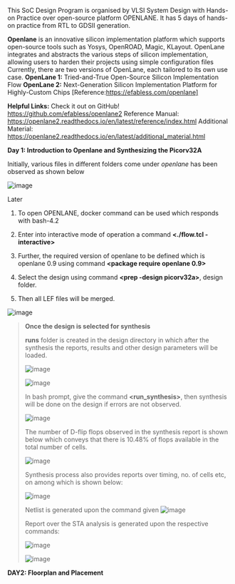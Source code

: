   This SoC Design Program is organised by VLSI System Design with Hands-on Practice over open-source platform OPENLANE. It has 5 days of hands-on practice from RTL to GDSII generation.

**Openlane** is an innovative silicon implementation platform which supports open-source tools such as Yosys, OpenROAD, Magic, KLayout. OpenLane integrates and abstracts the various steps of silicon implementation, allowing users to harden their projects using simple configuration files
Currently, there are two versions of OpenLane, each tailored to its own use case.
**OpenLane 1:** Tried-and-True Open-Source Silicon Implementation Flow
**OpenLane 2:** Next-Generation Silicon Implementation Platform for Highly-Custom Chips  [Reference:https://efabless.com/openlane]

**Helpful Links:**
Check it out on GitHub! https://github.com/efabless/openlane2
Reference Manual: https://openlane2.readthedocs.io/en/latest/reference/index.html
Additional Material: https://openlane2.readthedocs.io/en/latest/additional_material.html


**Day 1: Introduction to Openlane and Synthesizing the Picorv32A**

Initially, various files in different folders come under *openlane* has been observed as shown below

![image](https://github.com/user-attachments/assets/a3307be2-3606-4ca7-9b2c-84f19dd15ce8)

Later
1. To open OPENLANE, docker command can be used which responds with bash-4.2


2. Enter into interactive mode of operation a command **<./flow.tcl -interactive>**


3. Further, the required version of openlane to be defined which is openlane 0.9 using command **<package require openlane 0.9>**


4. Select the design using command **<prep -design picorv32a>**, design folder.


5. Then all LEF files will be merged.

![image](https://github.com/user-attachments/assets/f9425128-9657-4d5a-9f78-24d1d84f154b)


> **Once the design is selected for synthesis**
> 
> **runs** folder is created in the design directory in which after the synthesis the reports, results and other design parameters will be loaded.
>
> ![image](https://github.com/user-attachments/assets/19bcccb9-b049-44bf-8730-8f3873991987)
>
> ![image](https://github.com/user-attachments/assets/7f340c06-6d20-44f7-8034-4fe55a35ad25)
>
> In bash prompt, give the command **<run_synthesis>**, then synthesis will be done on the design if errors are not observed.
>
> ![image](https://github.com/user-attachments/assets/87281901-efc6-47e7-9a3c-3908510061e2)
>
> The number of D-flip flops observed in the synthesis report is shown below which conveys that there is 10.48% of flops available in the total number of cells.
>
> ![image](https://github.com/user-attachments/assets/b2ba4ff2-333d-4fd9-84af-76b86b87d90c)
>
> Synthesis process also provides reports over timing, no. of cells etc, on among which is shown below:
>
> ![image](https://github.com/user-attachments/assets/032c8a18-4ac2-4bef-a08f-a38dedea63d6)
>
> Netlist is generated upon the command given
> ![image](https://github.com/user-attachments/assets/a9576002-e4ff-44e4-8212-7d592ae4216a)
>
> Report over the STA analysis is generated upon the respective commands:
>
>![image](https://github.com/user-attachments/assets/75b94631-74c7-432d-9469-ae0e0c21eccb)
>
> ![image](https://github.com/user-attachments/assets/6b650d74-2cf0-4b58-beb9-b7a78ab3c4cd)
> 

**DAY2: Floorplan and Placement**












